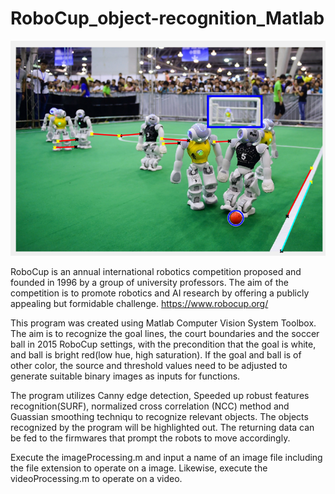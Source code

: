 # RoboCup_object-recognition_Matlab

<p align="center">
  <img src="https://github.com/JQC-hash/RoboCup_object-recognition_Matlab/blob/main/RoboCup_Recognition.png">
</p>


RoboCup is an annual international robotics competition proposed and founded in 1996 by a group of university professors. The aim of the competition is to promote robotics and AI research by offering a publicly appealing but formidable challenge. https://www.robocup.org/

This program was created using Matlab Computer Vision System Toolbox. The aim is to recognize the goal lines, the court boundaries and the soccer ball in 2015 RoboCup settings, with the precondition that the goal is white, and ball is bright red(low hue, high saturation). If the goal and ball is of other color, the source and threshold values need to be adjusted to generate suitable binary images as inputs for functions.

The program utilizes Canny edge detection, Speeded up robust features recognition(SURF), normalized cross correlation (NCC) method and Guassian smoothing techniqu to recognize relevant objects. The objects recognized by the program will be highlighted out. The returning data can be fed to the firmwares that prompt the robots to move accordingly.

Execute the imageProcessing.m and input a name of an image file including the file extension to operate on a image. Likewise, execute the videoProcessing.m to operate on a video.
